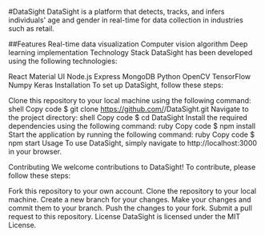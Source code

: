 #DataSight
DataSight is a platform that detects, tracks, and infers individuals' age and gender in real-time for data collection in industries such as retail.

##Features
Real-time data visualization
Computer vision algorithm
Deep learning implementation
Technology Stack
DataSight has been developed using the following technologies:

React
Material UI
Node.js
Express
MongoDB
Python
OpenCV
TensorFlow
Numpy
Keras
Installation
To set up DataSight, follow these steps:

Clone this repository to your local machine using the following command:
shell
Copy code
$ git clone https://github.com/<username>/DataSight.git
Navigate to the project directory:
shell
Copy code
$ cd DataSight
Install the required dependencies using the following command:
ruby
Copy code
$ npm install
Start the application by running the following command:
ruby
Copy code
$ npm start
Usage
To use DataSight, simply navigate to http://localhost:3000 in your browser.

Contributing
We welcome contributions to DataSight! To contribute, please follow these steps:

Fork this repository to your own account.
Clone the repository to your local machine.
Create a new branch for your changes.
Make your changes and commit them to your branch.
Push the changes to your fork.
Submit a pull request to this repository.
License
DataSight is licensed under the MIT License.
